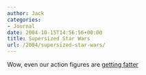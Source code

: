 ```yaml
---
author: Jack
categories:
- Journal
date: 2004-10-15T14:56:56+00:00
title: Supersized Star Wars
url: /2004/supersized-star-wars/
---
```


Wow, even our action figures are [getting fatter][1]

 [1]: http://robbecher.www4.50megs.com/Figures.html